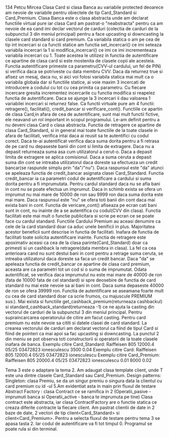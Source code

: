 134 Petcu Mircea Clasa Card si clasa Banca au variabile protected deoarece am nevoie de variabile pentru obiectele de tip Card_Standard si Card_Premium. Clasa Banca este o clasa abstracta unde am declarat functiile virtual pure iar clasa Card am pastrat-o "neabstracta" pentru ca am nevoie de ea cand imi declar vectorul de carduri (colectia de carduri de la subpunctul 3 din meniul principal) pentru a face upcasting si downcasting la clasele card standard si card premium. Ca variabila statica o am pe cea de tip int incercari si ca functii statice am functia set_incercari() ce imi seteaza variabila incercari la 1 si modifica_incercari() ce imi ce imi incrementeaza variabila incercari cu 1. Toate acestea le utilizez in functia de autentificare ce apartine de clasa card si este mostenita de clasele copii ale acesteia. Functia autentificare primeste ca parametru(CVV-ul cardului, un fel de PIN) si verifica daca se potriveste cu data membru CVV. Daca da returnez true si afisez un mesaj, daca nu, si aici voi folosi variabila statica mai mult ca o variabila globala dar si functiile statice, ai voie maxim 3 incercati de introducere a codului cu tot cu cea primita ca parametru. Cu fiecare incercare gresita incrementez incercarile cu functia modifica si reapelez functia de autentificare. Daca se ajunge la 3 incercari ii dau valoarea 1 variabilei incercari si returnez false. Ca functii virtuale pure am 4 functii: retragere(), facilitati(), credit_bancar si verificare_cont(). Functiile ce apartin de clasa Card,in afara de cea de autentificare, sunt mai mult functii fictive, ele neavand un rol important in scopul programului. Le-am definit pentru a nu deveni clasa Card o clasa abstracta. Functia de retragere ce apartine de clasa Card_Standard, si in general mai toate functiile de la toate clasele in afara de facilitati, verifica intai daca ai reusit sa te autentifici cu codul corect. Daca te-ai autentificat verifica daca suma dorita pentru a fi retrasa de pe card nu depaseste banii din cont si limita de extragere. Daca nu a depasit returneaza suma asa cum utilizatorul a cerut-o. Daca a depasit limita de extragere se aplica comisionul. Daca a suma ceruta a depasit suma din cont se intreaba utilizatorul daca doreste sa efectueza un credit bancar(se raspunde simplu prin "da"/"nu"). Daca raspunsul este "da" atunci se apeleaza functia de credit_bancar asignata clasei Card_Standard. Functia credit_bancar ia ca parametri codul de autentificare a cardului si suma dorita pentru a fi imprumutata. Pentru cardul standard daca nu se afla bani in cont nu se poate efectua un imprumut. Daca in schimb exista se ofera un imprumut nu mai mare de 10000 de ron sau 9999 ron daca suma dorita este mai mare. Daca raspunsul este "nu" se ofera toti banii din cont daca mai exista bani in cont. Functia de vericare_cont() afiseaza pe ecran cati bani sunt in cont, nu inainte de a se autentifica cu codul(CVV din clasa). Functia facilitati este mai mult o functie publicitara si scrie pe ecran ce se poate face cu cardul standard. Functiile Cardului Premium au aceasi denumire ca cele de la card standard doar ca aduc unele benificii in plus. Majoritatea acestor beneficii sunt descrise in functia de facilitati. Inafara de functia de facilitati toate solicita autentificare inainte. Functia de retragere este apoximativ aceasi ca cea de la clasa parinte(Card_Standard) doar ca primesti si un cashback la retragere(data membra in clasa). La fel ca cea anterioara cand nu sunt destui bani in cont pentru a retrage suma ceruta, se intreaba utilizatorul daca doreste sa faca un credit bancar. Daca "da" se apeleaza functia de credit_bancar ce apartine de clasa card premium, aceasta are ca parametri tot un cod si o suma de imprumutat. Odata autentificat, se verifica daca imprumutul nu este mai mare de 40000 de ron (fata de 10000 fata de cel standard) si spre deosebire de functia de card standard nu mai este nevoie sa ai bani in cont. Daca suma depaseste 40000 de ron se ofera 39999 ron. Functia de autentificare se aseamana foarte mult cu cea de card standard doar ca scrie frumos, cu majuscule PREMIUM sus:). Mai exista si functiile get_cashback_premium(returneaza cashbackul) si standard_cashback_standard(returneaza -1) ce ne ajuta la casting din vectorul de carduri de la subpunctul 3 din meniul principal. Pentru supraincarcarea operatorului de citire am facut casting. Pentru card premium nu este nevoie sa cititi si datele clasei de card standard. La crearea vectorului de carduri am declarat vectorul ca fiind de tipul Card si fiind de pointeri ca mai apoi sa fac upcasting si downcasting. La punctul 2 din meniu se pot observa toti constructorii si operatorii de la toate clasele inafara de banca.
Exemplu citire Card_Standard:
Raiffeisen
805
12000.4
05/25
03472823
ionesculescu
3500
0.04
Exemplu citire Card:
Raiffeisen
805
12000.4
05/25
03472823
ionesculescu
Exemplu citire Card_Premium:
Raiffeisen
805
20000.4
05/25
03472823
ionesculescu
0.01
8000
0.02

Tema 3 este o adaptare la tema 2. Am adaugat clasa template<class T> client, unde T este una dintre clasele Card_Standard sau Card_Premium. 
  Design patterns:
  Singleton: clasa Premiu, se da un singur premiu o singura data la  clientul cu card premium cu id -ul 5.Am evidentiat asta in main prin fluxul de testare
  Abstract Factory : clasa Contract ce se ramifica in 2 (Operatii_pasive - imprumuti banca si Operatii_active - banca te imprumuta pe tine)
  Clasa contract este abstracta, iar clasa ContractFactory are o functie statica ce creaza diferite contracte la fiecare client.
  Am pastrat clientii de date in 2 baze de date, 2 vectori de tip client<Card_Standard> si client<Card_Premium>.
  Pentru a selecta fluxul de testare pentru tema 3 se apasa tasta 2. Iar codul de autentificare va fi tot timpul 0.
Programul se poate rula si din terminal.
